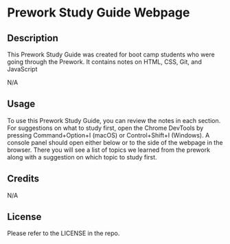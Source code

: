 # Prework Study Guide Webpage

## Description

This Prework Study Guide was created for boot camp students who were going through the Prework. It contains notes on HTML, CSS, Git, and JavaScript


N/A
## Usage

To use this Prework Study Guide, you can review the notes in each section. For suggestions on what to study first, open the Chrome DevTools by pressing Command+Option+I (macOS) or Control+Shift+I (Windows). A console panel should open either below or to the side of the webpage in the browser. There you will see a list of topics we learned from the prework along with a suggestion on which topic to study first.

## Credits
N/A

## License

Please refer to the LICENSE in the repo.

